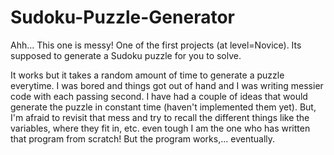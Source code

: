 # Sudoku-Puzzle-Generator
Ahh... This one is messy! One of the first projects (at level=Novice). Its supposed to generate a Sudoku puzzle for you to solve.

It works but it takes a random amount of time to generate a puzzle everytime. I was bored and things got out of hand and I was writing messier code with each passing second. I have had a couple of ideas that would generate the puzzle in constant time (haven't implemented them yet). But, I'm afraid to revisit that mess and try to recall the different things like the variables, where they fit in, etc. even tough I am the one who has written that program from scratch! But the program works,... eventually.
